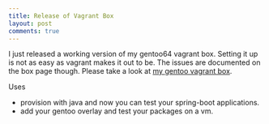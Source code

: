 ```yaml
---
title: Release of Vagrant Box
layout: post
comments: true
---
```

I just released a working version of my gentoo64 vagrant box. Setting it up is not as easy as vagrant makes it out to be. The issues are documented on the box page though. Please take a look at [my gentoo vagrant box](https://atlas.hashicorp.com/moaxcp/boxes/gentoo64).

Uses

* provision with java and now you can test your spring-boot applications.
* add your gentoo overlay and test your packages on a vm.
